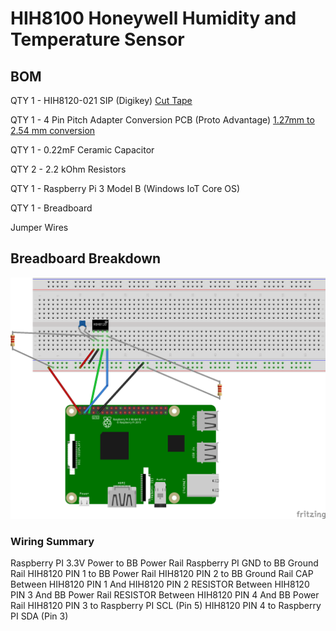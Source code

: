 # HIH8100 Honeywell Humidity and Temperature Sensor
## BOM
QTY 1 - HIH8120-021 SIP (Digikey) [Cut Tape](https://www.digikey.com/product-detail/en/honeywell-sensing-and-productivity-solutions/HIH8120-021-001/480-5706-1-ND/4291621)

QTY 1 - 4 Pin Pitch Adapter Conversion PCB (Proto Advantage) [1.27mm to 2.54 mm conversion](https://www.proto-advantage.com/store/product_info.php?products_id=3800050)

QTY 1 - 0.22mF Ceramic Capacitor

QTY 2 - 2.2 kOhm Resistors

QTY 1 - Raspberry Pi 3 Model B (Windows IoT Core OS)

QTY 1 - Breadboard

Jumper Wires

## Breadboard Breakdown
![Breadboard Diagram](./HIH8120_PI_bb.png)

### Wiring Summary
Raspberry PI 3.3V Power to BB Power Rail
Raspberry PI GND to BB Ground Rail
HIH8120 PIN 1 to BB Power Rail
HIH8120 PIN 2 to BB Ground Rail
CAP Between HIH8120 PIN 1 And HIH8120 PIN 2
RESISTOR Between HIH8120 PIN 3 And BB Power Rail
RESISTOR Between HIH8120 PIN 4 And BB Power Rail
HIH8120 PIN 3 to Raspberry PI SCL (Pin 5)
HIH8120 PIN 4 to Raspberry PI SDA (Pin 3)